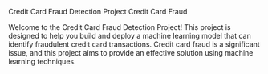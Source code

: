 Credit Card Fraud Detection Project
Credit Card Fraud

Welcome to the Credit Card Fraud Detection Project! This project is designed to help you build and deploy a machine learning model that can identify fraudulent credit card transactions. Credit card fraud is a significant issue, and this project aims to provide an effective solution using machine learning techniques.
